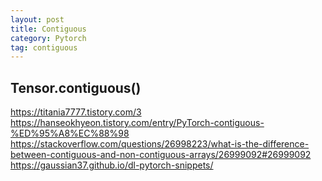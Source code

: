 ```yaml
---
layout: post
title: Contiguous
category: Pytorch
tag: contiguous
---
```


## Tensor.contiguous()

https://titania7777.tistory.com/3
https://hanseokhyeon.tistory.com/entry/PyTorch-contiguous-%ED%95%A8%EC%88%98
https://stackoverflow.com/questions/26998223/what-is-the-difference-between-contiguous-and-non-contiguous-arrays/26999092#26999092
https://gaussian37.github.io/dl-pytorch-snippets/